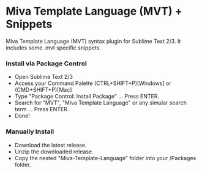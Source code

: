 # Miva Template Language (MVT) + Snippets
Miva Template Language (MVT) syntax plugin for Sublime Text 2/3. It includes some .mvt specific snippets.

### Install via Package Control
* Open Sublime Text 2/3
* Access your Command Palette (CTRL+SHIFT+P)[Windows] or (CMD+SHIFT+P)[Mac]
* Type "Package Control: Install Package" ... Press ENTER.
* Search for "MVT", "Miva Template Language" or any simular search term ... Press ENTER.
* Done!

### Manually Install
* Download the latest release.
* Unzip the downloaded release.
* Copy the nested "Miva-Template-Language" folder into your /Packages folder.
